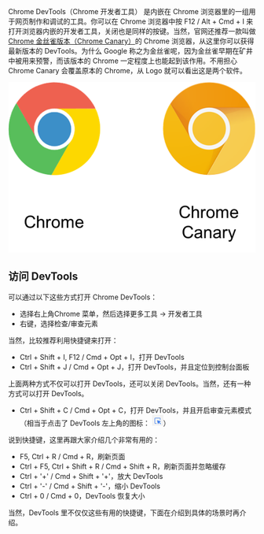 Chrome DevTools（Chrome 开发者工具） 是内嵌在 Chrome 浏览器里的一组用于网页制作和调试的工具。你可以在 Chrome 浏览器中按 F12 / Alt + Cmd + I 来打开浏览器内嵌的开发者工具，关闭也是同样的按键。当然，官网还推荐一款叫做 [Chrome 金丝雀版本（Chrome Canary）](https://www.google.com/intl/en/chrome/browser/canary.html)的 Chrome 浏览器，从这里你可以获得最新版本的 DevTools。为什么 Google 称之为金丝雀呢，因为金丝雀早期在矿井中被用来预警，而该版本的 Chrome 一定程度上也能起到该作用。不用担心 Chrome Canary 会覆盖原本的 Chrome，从 Logo 就可以看出这是两个软件。

![](./res/chrome.png)

## 访问 DevTools

可以通过以下这些方式打开 Chrome DevTools：

- 选择右上角Chrome 菜单，然后选择更多工具 -> 开发者工具
- 右键，选择检查/审查元素

当然，比较推荐利用快捷键来打开：

- Ctrl + Shift + I, F12 / Cmd + Opt + I，打开 DevTools
- Ctrl + Shift + J / Cmd + Opt + J，打开 DevTools，并且定位到控制台面板

上面两种方式不仅可以打开 DevTools，还可以关闭 DevTools。当然，还有一种方式可以打开 DevTools。

- Ctrl + Shift + C / Cmd + Opt + C，打开 DevTools，并且开启审查元素模式（相当于点击了 DevTools 左上角的图标： ![](./res/inspect.png)）

说到快捷键，这里再跟大家介绍几个非常有用的：

- F5, Ctrl + R / Cmd + R，刷新页面
- Ctrl + F5, Ctrl + Shift + R / Cmd + Shift + R，刷新页面并忽略缓存
- Ctrl + '+' / Cmd + Shift + '+'，放大 DevTools
- Ctrl + '-' / Cmd + Shift + '-'，缩小 DevTools
- Ctrl + 0 / Cmd + 0，DevTools 恢复大小

当然，DevTools 里不仅仅这些有用的快捷键，下面在介绍到具体的场景时再介绍。
